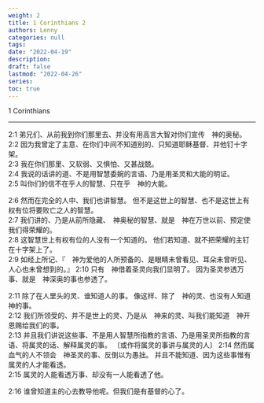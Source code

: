 ```yaml
---
weight: 2
title: 1 Corinthians 2
authors: Lenny
categories: null
tags: 
date: "2022-04-19"
description: 
draft: false
lastmod: "2022-04-26"
series:
toc: true
---
```

1 Corinthians
<!--more-->
---
2:1 弟兄们、从前我到你们那里去、并没有用高言大智对你们宣传　神的奥秘。  
2:2 因为我曾定了主意、在你们中间不知道别的、只知道耶稣基督、并他钉十字架。  
2:3 我在你们那里、又软弱、又惧怕、又甚战兢。  
2:4 我说的话讲的道、不是用智慧委婉的言语、乃是用圣灵和大能的明证。  
2:5 叫你们的信不在乎人的智慧、只在乎　神的大能。  

2:6 然而在完全的人中、我们也讲智慧。  但不是这世上的智慧、也不是这世上有权有位将要败亡之人的智慧。  
2:7 我们讲的、乃是从前所隐藏、　神奥秘的智慧、就是　神在万世以前、预定使我们得荣耀的。  
2:8 这智慧世上有权有位的人没有一个知道的。  他们若知道、就不把荣耀的主钉在十字架上了。  
2:9 如经上所记、『　神为爱他的人所预备的、是眼睛未曾看见、耳朵未曾听见、人心也未曾想到的。』
2:10 只有　神借着圣灵向我们显明了。  因为圣灵参透万事、就是　神深奥的事也参透了。  

2:11 除了在人里头的灵、谁知道人的事。  像这样、除了　神的灵、也没有人知道　神的事。  
2:12 我们所领受的、并不是世上的灵、乃是从　神来的灵、叫我们能知道　神开恩赐给我们的事。  
2:13 并且我们讲说这些事、不是用人智慧所指教的言语、乃是用圣灵所指教的言语、将属灵的话、解释属灵的事。  〔或作将属灵的事讲与属灵的人〕
2:14 然而属血气的人不领会　神圣灵的事、反倒以为愚拙。  并且不能知道、因为这些事惟有属灵的人才能看透。  
2:15 属灵的人能看透万事、却没有一人能看透了他。  

2:16 谁曾知道主的心去教导他呢。但我们是有基督的心了。  
